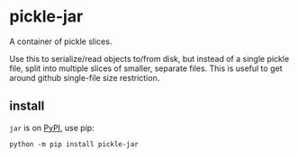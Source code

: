 # pickle-jar

A container of pickle slices. 

Use this to serialize/read objects to/from disk, but instead of a single pickle file, split into multiple slices of smaller, separate files. This is useful to get around github single-file size restriction. 

## install

`jar` is on [PyPI](https://pypi.org/project/pickle-jar/), use pip:

`python -m pip install pickle-jar`
